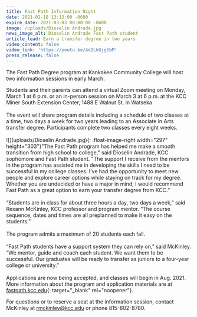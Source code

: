 ```yaml
---
title: Fast Path Information Night
date: 2021-02-18 13:13:00 -0600
expire_date: 2021-03-03 00:00:00 -0600
image: /uploads/Dioselin Andrade.jpg
news_image_alt: Dioselin Andrade Fast Path student
article_lead: Earn a transfer degree in two years
video_content: false
video_link: 'https://youtu.be/4d2LkGjg5bM'
press_release: false
---
```


The Fast Path Degree program at Kankakee Community College will host two information sessions in early March.

Students and their parents can attend a virtual Zoom meeting on Monday, March 1 at 6 p.m. or an in-person session on March 3 at 6 p.m. at the KCC Miner South Extension Center, 1488 E Walnut St. in Watseka<br><br>The event will share program details including a schedule of two classes at a time, two days a week for two years leading to an Associate in Arts transfer degree. Participants complete two classes every eight weeks.&nbsp;<br><br>![](uploads/Dioselin Andrade.jpg){: .float-image-right width="297" height="303"}"The Fast Path program has helped me make a smooth transition from high school to college," said Dioselin Andrade, KCC sophomore and Fast Path student. "The support I receive from the mentors in the program has assisted me in developing the skills I need to be successful in my college classes. I’ve had the opportunity to meet new people and explore career options while staying on track for my degree. Whether you are undecided or have a major in mind, I would recommend Fast Path as a great option to earn your transfer degree from KCC.”&nbsp;<br><br>“Students are in class for about three hours a day, two days a week,” said Rexann McKinley, KCC professor and program mentor. “The course sequence, dates and times are all preplanned to make it easy on the students.”<br><br>The program admits a maximum of 20 students each fall.&nbsp;<br><br>“Fast Path students have a support system they can rely on,” said McKinley. “We mentor, guide and coach each student. We want them to be successful. Our graduates will be ready to transfer as juniors to a four-year college or university.”<br><br>Applications are now being accepted, and classes will begin in Aug. 2021. More information about the program and application materials are at [fastpath.kcc.edu](https://fastpath.kcc.edu){: target="_blank" rel="noopener"}.&nbsp;

For questions or to reserve a seat at the information session, contact McKinley at [rmckinley@kcc.edu](mailto:rmckinley@kcc.edu) or phone 815-802-8780.
